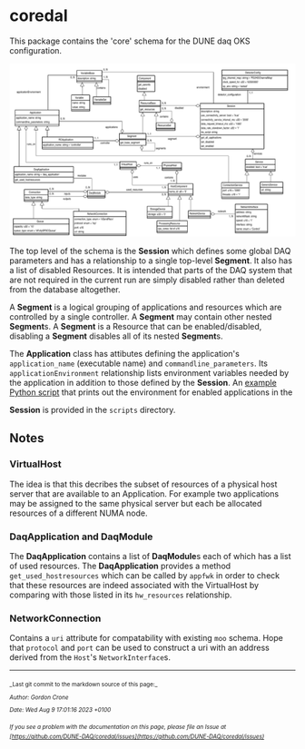 # coredal
This package contains the 'core' schema for the DUNE daq OKS configuration.

  ![schema](schema.png)

The top level of the schema is the **Session** which defines some global
DAQ parameters and has a relationship to a single top-level **Segment**.
It also has a list of disabled Resources. It is intended that parts of
the DAQ system that are not required in the current run are simply
disabled rather than deleted from the database altogether.

A **Segment** is a logical grouping of applications and resources which
are controlled by a single controller. A **Segment** may contain other
nested **Segment**s. A **Segment** is a Resource that can be enabled/disabled,
disabling a **Segment** disables all of its nested **Segment**s.

The **Application** class has attibutes defining the application's
 `application_name` (executable name) and `commandline_parameters`. Its
 `applicationEnvironment` relationship lists environment variables needed by the
 application in addition to those defined by the **Session**. An
 [example Python script](https://github.com/DUNE-DAQ/coredal/blob/develop/scripts/app_environment.py)
 that prints out the environment for enabled applications in the

 **Session** is provided in the `scripts` directory.


## Notes

### VirtualHost

 The idea is that this decribes the subset of resources of a physical
host server that are available to an Application. For example two
applications may be assigned to the same physical server but each be
allocated resources of a different NUMA node.

### **DaqApplication** and **DaqModule**

 The **DaqApplication** contains a list of **DaqModule**s each of which has a
list of used resources. The **DaqApplication** provides a method
`get_used_hostresources` which can be called by `appfwk` in order to check
that these resources are indeed associated with the VirtualHost by
comparing with those listed in its `hw_resources` relationship.

### NetworkConnection

  Contains a `uri` attribute for compatability with existing `moo`
  schema. Hope that `protocol` and `port` can be used to construct a
  uri with an address derived from the `Host`'s `NetworkInterface`s.


-----

<font size="1">
_Last git commit to the markdown source of this page:_


_Author: Gordon Crone_

_Date: Wed Aug 9 17:01:16 2023 +0100_

_If you see a problem with the documentation on this page, please file an Issue at [https://github.com/DUNE-DAQ/coredal/issues](https://github.com/DUNE-DAQ/coredal/issues)_
</font>
